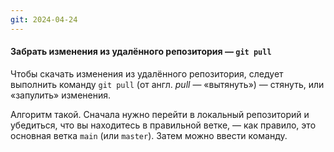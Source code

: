 ```yaml
---
git: 2024-04-24
---
```

#### Забрать изменения из удалённого репозитория — `git pull`

Чтобы скачать изменения из удалённого репозитория, следует выполнить команду `git pull` (от англ. _pull_ — «вытянуть») — стянуть, или «запулить» изменения.

Алгоритм такой. Сначала нужно перейти в локальный репозиторий и убедиться, что вы находитесь в правильной ветке, — как правило, это основная ветка `main` (или `master`). Затем можно ввести команду.